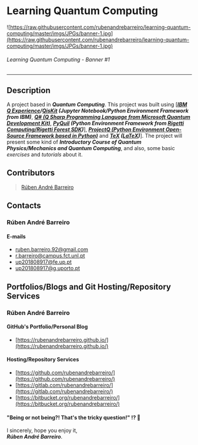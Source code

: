 # Learning Quantum Computing

![https://raw.githubusercontent.com/rubenandrebarreiro/learning-quantum-computing/master/imgs/JPGs/banner-1.jpg](https://raw.githubusercontent.com/rubenandrebarreiro/learning-quantum-computing/master/imgs/JPGs/banner-1.jpg)
###### Learning Quantum Computing - Banner #1

***

## Description
A project based in **_Quantum Computing_**. This project was built using [**_[IBM Q Experience](https://quantum-computing.ibm.com/)/[QisKit](https://qiskit.org/) (Jupyter Notebook/Python Environment Framework from IBM)_**, [**_Q# (Q Sharp Programming Language from Microsoft Quantum Development Kit)_**](https://docs.microsoft.com/en-us/quantum/?view=qsharp-preview), **_[PyQuil](https://pyquil.readthedocs.io/en/stable/) (Python Environment Framework from [Rigetti Computing/Rigetti Forest SDK](https://www.rigetti.com/forest))_**], [**_ProjectQ (Python Environment Open-Source Framework based in Python)_**](https://projectq.ch/) and **_[TeX](http://tug.org/) ([LaTeX](https://www.latex-project.org/))_**]. The project will present some kind of **_Introductory Course of Quantum Physics/Mechanics and Quantum Computing_**, and also, some basic _exercises_ and _tutorials_ about it.


## Contributors
> [Rúben André Barreiro](https://github.com/rubenandrebarreiro/)

## Contacts

### Rúben André Barreiro
#### E-mails
* [ruben.barreiro.92@gmail.com](mailto:ruben.barreiro.92@gmail.com)
* [r.barreiro@campus.fct.unl.pt](mailto:r.barreiro@campus.fct.unl.pt)
* [up201808917@fe.up.pt](mailto:up201808917@fe.up.pt)
* [up201808917@g.uporto.pt](mailto:up201808917@g.uporto.pt)

## Portfolios/Blogs and Git Hosting/Repository Services

### Rúben André Barreiro
#### GitHub's Portfolio/Personal Blog
* [https://rubenandrebarreiro.github.io/](https://rubenandrebarreiro.github.io/)

#### Hosting/Repository Services
* [https://github.com/rubenandrebarreiro/](https://github.com/rubenandrebarreiro/)
* [https://gitlab.com/rubenandrebarreiro/](https://gitlab.com/rubenandrebarreiro/)
* [https://bitbucket.org/rubenandrebarreiro/](https://bitbucket.org/rubenandrebarreiro/)


#### "Being or not being?! That's the tricky question!" ⁉️ 🧐

I sincerely, hope you enjoy it,
<br>
**_Rúben André Barreiro_**.
